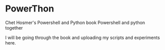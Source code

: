 # PowerThon
Chet Hosmer's Powershell and Python book
Powershell and python together

I will be going through the book and uploading my scripts and experiments here.
